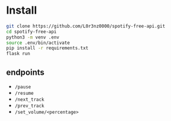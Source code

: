 # Install
```bash
git clone https://github.com/L0r3nz0000/spotify-free-api.git
cd spotify-free-api
python3 -m venv .env
source .env/bin/activate
pip install -r requirements.txt
flask run
```

## endpoints
- `/pause`
- `/resume`
- `/next_track`
- `/prev_track`
- `/set_volume/<percentage>`

